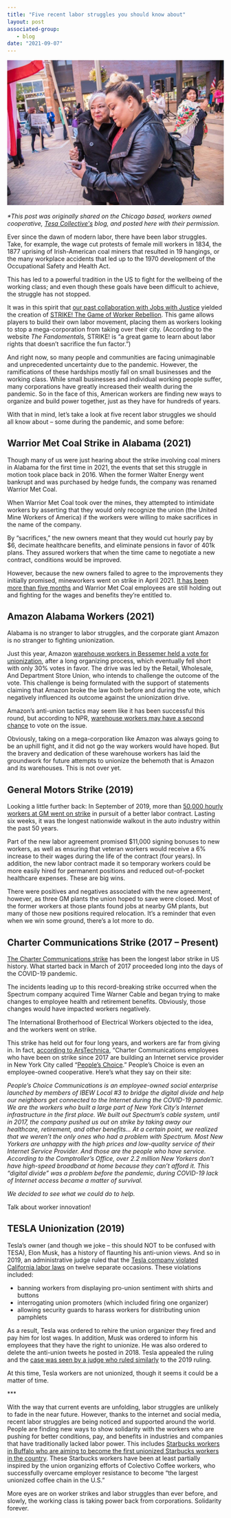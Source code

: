 ```yaml
---
title: "Five recent labor struggles you should know about"
layout: post
associated-group:
   - blog
date: "2021-09-07"
---
```


[![](/media/unnamed.jpg)](http://fccan.org/wp-content/uploads/2021/09/unnamed.jpg)

_\*This post was originally shared on the Chicago based, workers owned cooperative, [Tesa Collective's](https://www.tesacollective.com/five-recent-labor-struggles-you-should-know-about/?link_id=1&can_id=d570fbc7667766e0175bc13db39d7a03&source=email-five-recent-labor-struggles-you-should-know-about&email_referrer=email_1281412&email_subject=five-recent-labor-struggles-you-should-know-about) blog, and posted here with their permission._

Ever since the dawn of modern labor, there have been labor struggles. Take, for example, the wage cut protests of female mill workers in 1834, the 1877 uprising of Irish-American coal miners that resulted in 19 hangings, or the many workplace accidents that led up to the 1970 development of the Occupational Safety and Health Act. 

This has led to a powerful tradition in the US to fight for the wellbeing of the working class; and even though these goals have been difficult to achieve, the struggle has not stopped. 

It was in this spirit that [our past collaboration with Jobs with Justice](https://www.tesacollective.com/teamed-up-with-labor-movement-make-strike-game-worker-rebellion/) yielded the creation of [STRIKE! The Game of Worker Rebellion](https://store.tesacollective.com/products/strike-the-game-of-worker-rebellion). This game allows players to build their own labor movement, placing them as workers looking to stop a mega-corporation from taking over their city. (According to the website _The Fandomentals,_ STRIKE! is “a great game to learn about labor rights that doesn’t sacrifice the fun factor.”)

And right now, so many people and communities are facing unimaginable and unprecedented uncertainty due to the pandemic. However, the ramifications of these hardships mostly fall on small businesses and the working class. While small businesses and individual working people suffer, many corporations have greatly increased their wealth during the pandemic. So in the face of this, American workers are finding new ways to organize and build power together, just as they have for hundreds of years.

With that in mind, let’s take a look at five recent labor struggles we should all know about – some during the pandemic, and some before: 

## Warrior Met Coal Strike in Alabama (2021)

Though many of us were just hearing about the strike involving coal miners in Alabama for the first time in 2021, the events that set this struggle in motion took place back in 2016. When the former Walter Energy went bankrupt and was purchased by hedge funds, the company was renamed Warrior Met Coal. 

When Warrior Met Coal took over the mines, they attempted to intimidate workers by asserting that they would only recognize the union (the United Mine Workers of America) if the workers were willing to make sacrifices in the name of the company.

By “sacrifices,” the new owners meant that they would cut hourly pay by $6, decimate healthcare benefits, and eliminate pensions in favor of 401k plans. They assured workers that when the time came to negotiate a new contract, conditions would be improved.

However, because the new owners failed to agree to the improvements they initially promised, mineworkers went on strike in April 2021. [It has been more than five months](https://www.thenation.com/article/economy/alabama-warrior-met-coal/) and Warrior Met Coal employees are still holding out and fighting for the wages and benefits they’re entitled to.

## Amazon Alabama Workers (2021)

Alabama is no stranger to labor struggles, and the corporate giant Amazon is no stranger to fighting unionization.

Just this year, Amazon [warehouse workers in Bessemer held a vote for unionization](https://www.cnbc.com/2021/04/16/how-amazon-fought-the-union-drive-in-alabama.html), after a long organizing process, which eventually fell short with only 30% votes in favor. The drive was led by the Retail, Wholesale, And Department Store Union, who intends to challenge the outcome of the vote. This challenge is being formulated with the support of statements claiming that Amazon broke the law both before and during the vote, which negatively influenced its outcome against the unionization drive. 

Amazon’s anti-union tactics may seem like it has been successful this round, but according to NPR, [warehouse workers may have a second chance](https://www.npr.org/2021/08/02/1014632356/amazon-alabama-warehouse-workers-may-get-to-vote-again-on-union) to vote on the issue.

Obviously, taking on a mega-corporation like Amazon was always going to be an uphill fight, and it did not go the way workers would have hoped. But the bravery and dedication of these warehouse workers has laid the groundwork for future attempts to unionize the behemoth that is Amazon and its warehouses. This is not over yet. 

## General Motors Strike (2019)

Looking a little further back: In September of 2019, more than [50,000 hourly workers at GM went on strike](https://www.cnn.com/2019/10/25/business/gm-strike-uaw-vote/index.html) in pursuit of a better labor contract. Lasting six weeks, it was the longest nationwide walkout in the auto industry within the past 50 years.

Part of the new labor agreement promised $11,000 signing bonuses to new workers, as well as ensuring that veteran workers would receive a 6% increase to their wages during the life of the contract (four years). In addition, the new labor contract made it so temporary workers could be more easily hired for permanent positions and reduced out-of-pocket healthcare expenses. These are big wins. 

There were positives and negatives associated with the new agreement, however, as three GM plants the union hoped to save were closed. Most of the former workers at those plants found jobs at nearby GM plants, but many of those new positions required relocation. It’s a reminder that even when we win some ground, there’s a lot more to do.

## Charter Communications Strike (2017 – Present)

[The Charter Communications strike](https://talkpoverty.org/2020/05/28/coronavirus-charter-spectrum-strike/) has been the longest labor strike in US history. What started back in March of 2017 proceeded long into the days of the COVID-19 pandemic.

The incidents leading up to this record-breaking strike occurred when the Spectrum company acquired Time Warner Cable and began trying to make changes to employee health and retirement benefits. Obviously, those changes would have impacted workers negatively.

The International Brotherhood of Electrical Workers objected to the idea, and the workers went on strike.

This strike has held out for four long years, and workers are far from giving in. In fact, [according to ArsTechnica](https://arstechnica.com/tech-policy/2021/04/charter-cable-technicians-on-strike-since-2017-are-building-a-new-isp/), “Charter Communications employees who have been on strike since 2017 are building an Internet service provider in New York City called “[People’s Choice](http://peopleschoice.coop/).” People’s Choice is even an employee-owned cooperative. Here’s what they say on their site:

_People’s Choice Communications is an employee-owned social enterprise launched by members of IBEW Local #3 to bridge the digital divide and help our neighbors get connected to the Internet during the COVID-19 pandemic. We are the workers who built a large part of New York City’s Internet infrastructure in the first place. We built out Spectrum’s cable system, until in 2017, the company pushed us out on strike by taking away our healthcare, retirement, and other benefits… At a certain point, we realized that we weren’t the only ones who had a problem with Spectrum. Most New Yorkers are unhappy with the high prices and low-quality service of their Internet Service Provider. And those are the people who have service. According to the Comptroller’s Office, over 2.2 million New Yorkers don’t have high-speed broadband at home because they can’t afford it. This “digital divide” was a problem before the pandemic, during COVID-19 lack of Internet access became a matter of survival._

_We decided to see what we could do to help._

Talk about worker innovation! 

## TESLA Unionization (2019)

Tesla’s owner (and though we joke – this should NOT to be confused with TESA), Elon Musk, has a history of flaunting his anti-union views. And so in 2019, an administrative judge ruled that the [Tesla company violated California labor laws](https://www.vox.com/identities/2019/9/30/20891314/elon-musk-tesla-labor-violation-nlrb) on twelve separate occasions. These violations included: 

- banning workers from displaying pro-union sentiment with shirts and buttons
- interrogating union promoters (which included firing one organizer) 
- allowing security guards to harass workers for distributing union pamphlets

As a result, Tesla was ordered to rehire the union organizer they fired and pay him for lost wages. In addition, Musk was ordered to inform his employees that they have the right to unionize. He was also ordered to delete the anti-union tweets he posted in 2018. Tesla appealed the ruling and the [case was seen by a judge who ruled similarly](https://www.cnbc.com/2021/03/25/tesla-elon-musk-anti-union-tweet-must-be-deleted-nlrb.html) to the 2019 ruling.

At this time, Tesla workers are not unionized, though it seems it could be a matter of time.

\*\*\*

With the way that current events are unfolding, labor struggles are unlikely to fade in the near future. However, thanks to the internet and social media, recent labor struggles are being noticed and supported around the world. People are finding new ways to show solidarity with the workers who are pushing for better conditions, pay, and benefits in industries and companies that have traditionally lacked labor power. This includes [Starbucks workers in Buffalo who are aiming to become the first unionized Starbucks workers in the country](https://truthout.org/articles/workers-in-buffalo-may-become-the-first-to-unionize-a-starbucks-store/). These Starbucks workers have been at least partially inspired by the union organizing efforts of Colectivo Coffee workers, who successfully overcame employer resistance to become “the largest unionized coffee chain in the U.S.”

More eyes are on worker strikes and labor struggles than ever before, and slowly, the working class is taking power back from corporations. Solidarity forever.
